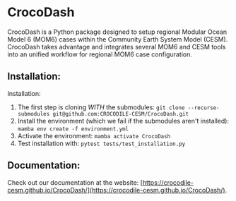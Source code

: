 # CrocoDash

CrocoDash is a Python package designed to setup regional Modular Ocean Model 6 (MOM6) cases within the Community Earth System Model (CESM). CrocoDash takes advantage and integrates several MOM6 and CESM tools into an unified workflow for regional MOM6 case configuration.

## Installation: 

Installation:
1. The first step is cloning *WITH* the submodules:
`git clone --recurse-submodules git@github.com:CROCODILE-CESM/CrocoDash.git`
2. Install the environment (which we fail if the submodules aren't installed):
`mamba env create -f environment.yml`
3. Activate the environment:
`mamba activate CrocoDash`
4. Test installation with:
`pytest tests/test_installation.py`


## Documentation: 

Check out our documentation at the website: [https://crocodile-cesm.github.io/CrocoDash/](https://crocodile-cesm.github.io/CrocoDash/).

